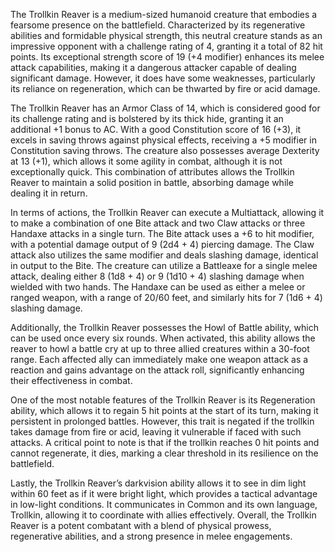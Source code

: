 The Trollkin Reaver is a medium-sized humanoid creature that embodies a fearsome presence on the battlefield. Characterized by its regenerative abilities and formidable physical strength, this neutral creature stands as an impressive opponent with a challenge rating of 4, granting it a total of 82 hit points. Its exceptional strength score of 19 (+4 modifier) enhances its melee attack capabilities, making it a dangerous attacker capable of dealing significant damage. However, it does have some weaknesses, particularly its reliance on regeneration, which can be thwarted by fire or acid damage.

The Trollkin Reaver has an Armor Class of 14, which is considered good for its challenge rating and is bolstered by its thick hide, granting it an additional +1 bonus to AC. With a good Constitution score of 16 (+3), it excels in saving throws against physical effects, receiving a +5 modifier in Constitution saving throws. The creature also possesses average Dexterity at 13 (+1), which allows it some agility in combat, although it is not exceptionally quick. This combination of attributes allows the Trollkin Reaver to maintain a solid position in battle, absorbing damage while dealing it in return.

In terms of actions, the Trollkin Reaver can execute a Multiattack, allowing it to make a combination of one Bite attack and two Claw attacks or three Handaxe attacks in a single turn. The Bite attack uses a +6 to hit modifier, with a potential damage output of 9 (2d4 + 4) piercing damage. The Claw attack also utilizes the same modifier and deals slashing damage, identical in output to the Bite. The creature can utilize a Battleaxe for a single melee attack, dealing either 8 (1d8 + 4) or 9 (1d10 + 4) slashing damage when wielded with two hands. The Handaxe can be used as either a melee or ranged weapon, with a range of 20/60 feet, and similarly hits for 7 (1d6 + 4) slashing damage.

Additionally, the Trollkin Reaver possesses the Howl of Battle ability, which can be used once every six rounds. When activated, this ability allows the reaver to howl a battle cry at up to three allied creatures within a 30-foot range. Each affected ally can immediately make one weapon attack as a reaction and gains advantage on the attack roll, significantly enhancing their effectiveness in combat.

One of the most notable features of the Trollkin Reaver is its Regeneration ability, which allows it to regain 5 hit points at the start of its turn, making it persistent in prolonged battles. However, this trait is negated if the trollkin takes damage from fire or acid, leaving it vulnerable if faced with such attacks. A critical point to note is that if the trollkin reaches 0 hit points and cannot regenerate, it dies, marking a clear threshold in its resilience on the battlefield. 

Lastly, the Trollkin Reaver’s darkvision ability allows it to see in dim light within 60 feet as if it were bright light, which provides a tactical advantage in low-light conditions. It communicates in Common and its own language, Trollkin, allowing it to coordinate with allies effectively. Overall, the Trollkin Reaver is a potent combatant with a blend of physical prowess, regenerative abilities, and a strong presence in melee engagements.